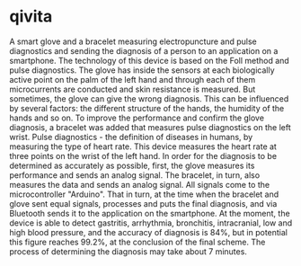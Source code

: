 # qivita
A smart glove and a bracelet measuring electropuncture and pulse diagnostics and sending the diagnosis of a person to an application on a smartphone. The technology of this device is based on the Foll method and pulse diagnostics. The glove has inside the sensors at each biologically active point on the palm of the left hand and through each of them microcurrents are conducted and skin resistance is measured. But sometimes, the glove can give the wrong diagnosis. This can be influenced by several factors: the different structure of the hands, the humidity of the hands and so on. To improve the performance and confirm the glove diagnosis, a bracelet was added that measures pulse diagnostics on the left wrist. Pulse diagnostics - the definition of diseases in humans, by measuring the type of heart rate. This device measures the heart rate at three points on the wrist of the left hand.     In order for the diagnosis to be determined as accurately as possible, first, the glove measures its performance and sends an analog signal. The bracelet, in turn, also measures the data and sends an analog signal. All signals come to the microcontroller "Arduino". That in turn, at the time when the bracelet and glove sent equal signals, processes and puts the final diagnosis, and via Bluetooth sends it to the application on the smartphone. At the moment, the device is able to detect gastritis, arrhythmia, bronchitis, intracranial, low and high blood pressure, and the accuracy of diagnosis is 84%, but in potential this figure reaches 99.2%, at the conclusion of the final scheme. The process of determining the diagnosis may take about 7 minutes.
